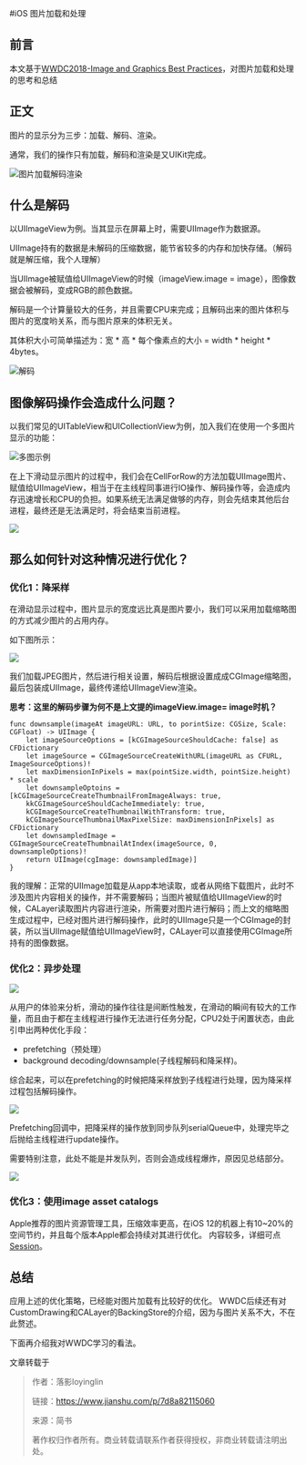 #iOS 图片加载和处理

## 前言

本文基于[WWDC2018-Image and Graphics Best Practices](https://developer.apple.com/videos/play/wwdc2018/219/)，对图片加载和处理的思考和总结

## 正文

图片的显示分为三步：加载、解码、渲染。

通常，我们的操作只有加载，解码和渲染是又UIKit完成。

![图片加载解码渲染](https://upload-images.jianshu.io/upload_images/1049769-8863f93fef3541b1.png)

## 什么是解码

以UIImageView为例。当其显示在屏幕上时，需要UIImage作为数据源。

UIImage持有的数据是未解码的压缩数据，能节省较多的内存和加快存储。（解码就是解压缩，我个人理解）

当UIImage被赋值给UIImageView的时候（imageView.image = image），图像数据会被解码，变成RGB的颜色数据。

解码是一个计算量较大的任务，并且需要CPU来完成；且解码出来的图片体积与图片的宽度哟关系，而与图片原来的体积无关。

其体积大小可简单描述为：宽 * 高 * 每个像素点的大小 = width * height * 4bytes。

![解码](https://upload-images.jianshu.io/upload_images/1049769-01f9bc2691d7b400.png)

## 图像解码操作会造成什么问题？

以我们常见的UITableView和UICollectionView为例，加入我们在使用一个多图片显示的功能：

![多图示例](https://upload-images.jianshu.io/upload_images/1049769-776e375772ebb4a3.png)

在上下滑动显示图片的过程中，我们会在CellForRow的方法加载UIImage图片、赋值给UIImageView，相当于在主线程同事进行IO操作、解码操作等，会造成内存迅速增长和CPU的负担。如果系统无法满足做够的内存，则会先结束其他后台进程，最终还是无法满足时，将会结束当前进程。

![](https://upload-images.jianshu.io/upload_images/1049769-66339448b2f54c47.png)

## 那么如何针对这种情况进行优化？

### 优化1：降采样

在滑动显示过程中，图片显示的宽度远比真是图片要小，我们可以采用加载缩略图的方式减少图片的占用内存。

如下图所示：

![](https://upload-images.jianshu.io/upload_images/1049769-c89b5af960cfdb1b.png)

我们加载JPEG图片，然后进行相关设置，解码后根据设置成成CGImage缩略图，最后包装成UIImage，最终传递给UIImageView渲染。

**思考：这里的解码步骤为何不是上文提的imageView.image= image时机？**

```
func downsample(imageAt imageURL: URL, to porintSize: CGSize, Scale: CGFloat) -> UIImage {
	let imageSourceOptions = [kCGImageSourceShouldCache: false] as CFDictionary
	let imageSource = CGImageSourceCreateWithURL(imageURL as CFURL, ImageSourceOptions)!
	let maxDimensionInPixels = max(pointSize.width, pointSize.height) * scale
	let downsampleOptoins = [kCGImageSourceCreateThumbnailFromImageAlways: true,
	kkCGImageSourceShouldCacheImmediately: true,
	kCGImageSourceCreateThumbnailWithTransform: true,
	kCGImageSourceThumbnailMaxPixelSize: maxDimensionInPixels] as CFDictionary
	let downsampledImage = CGImageSourceCreateThumbnailAtIndex(imageSource, 0, 	downsampleOptions)!
	return UIImage(cgImage: downsampledImage)]
}

```

我的理解：正常的UIImage加载是从app本地读取，或者从网络下载图片，此时不涉及图片内容相关的操作，并不需要解码；当图片被赋值给UIImageView的时候，CALayer读取图片内容进行渲染，所需要对图片进行解码；而上文的缩略图生成过程中，已经对图片进行解码操作，此时的UIImage只是一个CGImage的封装，所以当UIImage赋值给UIImageView时，CALayer可以直接使用CGImage所持有的图像数据。

### 优化2：异步处理

![](https://upload-images.jianshu.io/upload_images/1049769-0f126b13d55f8595.png)

从用户的体验来分析，滑动的操作往往是间断性触发，在滑动的瞬间有较大的工作量，而且由于都在主线程进行操作无法进行任务分配，CPU2处于闲置状态，由此引申出两种优化手段：

* prefetching（预处理）
* background decoding/downsample(子线程解码和降采样)。

综合起来，可以在prefetching的时候把降采样放到子线程进行处理，因为降采样过程包括解码操作。

![](https://upload-images.jianshu.io/upload_images/1049769-adc5d8f6870f9d47.png)

Prefetching回调中，把降采样的操作放到同步队列serialQueue中，处理完毕之后抛给主线程进行update操作。

需要特别注意，此处不能是并发队列，否则会造成线程爆炸，原因见总结部分。

![](https://upload-images.jianshu.io/upload_images/1049769-5f0ca58951a7a96e.png)

### 优化3：使用image asset catalogs

Apple推荐的图片资源管理工具，压缩效率更高，在iOS 12的机器上有10~20%的空间节约，并且每个版本Apple都会持续对其进行优化。
内容较多，详细可点[Session](https://developer.apple.com/videos/play/wwdc2018/227)。

## 总结

应用上述的优化策略，已经能对图片加载有比较好的优化。
WWDC后续还有对CustomDrawing和CALayer的BackingStore的介绍，因为与图片关系不大，不在此赘述。

下面再介绍我对WWDC学习的看法。

文章转载于

>作者：落影loyinglin
>
>链接：https://www.jianshu.com/p/7d8a82115060
>
>来源：简书
>
>著作权归作者所有。商业转载请联系作者获得授权，非商业转载请注明出处。